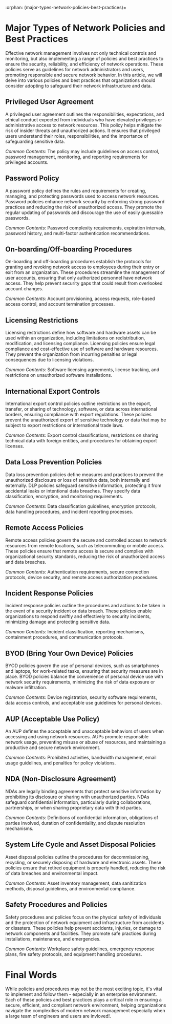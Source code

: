 :orphan:
(major-types-network-policies-best-practices)=

# Major Types of Network Policies and Best Practices

Effective network management involves not only technical controls and monitoring, but also implementing a range of policies and best practices to ensure the security, reliability, and efficiency of network operations. These policies serve as guidelines for network administrators and users, promoting responsible and secure network behavior. In this article, we will delve into various policies and best practices that organizations should consider adopting to safeguard their network infrastructure and data.

 

## Privileged User Agreement 

A privileged user agreement outlines the responsibilities, expectations, and ethical conduct expected from individuals who have elevated privileges or administrative access to network resources.  This policy helps mitigate the risk of insider threats and unauthorized actions. It ensures that privileged users understand their roles, responsibilities, and the importance of safeguarding sensitive data. 

*Common Contents:* The policy may include guidelines on access control, password management, monitoring, and reporting requirements for privileged accounts.

 

## Password Policy  

A password policy defines the rules and requirements for creating, managing, and protecting passwords used to access network resources.  Password policies enhance network security by enforcing strong password practices and reducing the risk of unauthorized access. They promote the regular updating of passwords and discourage the use of easily guessable passwords. 

*Common Contents:* Password complexity requirements, expiration intervals, password history, and multi-factor authentication recommendations.

 

## On-boarding/Off-boarding Procedures 

On-boarding and off-boarding procedures establish the protocols for granting and revoking network access to employees during their entry or exit from an organization.  These procedures streamline the management of user accounts, ensuring that only authorized personnel have network access. They help prevent security gaps that could result from overlooked account changes. 

*Common Contents:* Account provisioning, access requests, role-based access control, and account termination processes.

 

## Licensing Restrictions 

Licensing restrictions define how software and hardware assets can be used within an organization, including limitations on redistribution, modification, and licensing compliance.  Licensing policies ensure legal compliance and cost-effective use of software and hardware resources. They prevent the organization from incurring penalties or legal consequences due to licensing violations. 

*Common Contents:* Software licensing agreements, license tracking, and restrictions on unauthorized software installations.

 

## International Export Controls 

International export control policies outline restrictions on the export, transfer, or sharing of technology, software, or data across international borders, ensuring compliance with export regulations.  These policies prevent the unauthorized export of sensitive technology or data that may be subject to export restrictions or international trade laws. 

*Common Contents:* Export control classifications, restrictions on sharing technical data with foreign entities, and procedures for obtaining export licenses.

 

## Data Loss Prevention Policies

Data loss prevention policies define measures and practices to prevent the unauthorized disclosure or loss of sensitive data, both internally and externally.  DLP policies safeguard sensitive information, protecting it from accidental leaks or intentional data breaches. They specify data classification, encryption, and monitoring requirements. 

*Common Contents:* Data classification guidelines, encryption protocols, data handling procedures, and incident reporting processes.

 

## Remote Access Policies 

Remote access policies govern the secure and controlled access to network resources from remote locations, such as telecommuting or mobile access.  These policies ensure that remote access is secure and complies with organizational security standards, reducing the risk of unauthorized access and data breaches.

*Common Contents:* Authentication requirements, secure connection protocols, device security, and remote access authorization procedures.

 

## Incident Response Policies 

Incident response policies outline the procedures and actions to be taken in the event of a security incident or data breach.  These policies enable organizations to respond swiftly and effectively to security incidents, minimizing damage and protecting sensitive data. 

*Common Contents:* Incident classification, reporting mechanisms, containment procedures, and communication protocols.



## BYOD (Bring Your Own Device) Policies

BYOD policies govern the use of personal devices, such as smartphones and laptops, for work-related tasks, ensuring that security measures are in place.  BYOD policies balance the convenience of personal device use with network security requirements, minimizing the risk of data exposure or malware infiltration. 

*Common Contents:* Device registration, security software requirements, data access controls, and acceptable use guidelines for personal devices.

 

## AUP (Acceptable Use Policy)

An AUP defines the acceptable and unacceptable behaviors of users when accessing and using network resources. AUPs promote responsible network usage, preventing misuse or abuse of resources, and maintaining a productive and secure network environment. 

*Common Contents:* Prohibited activities, bandwidth management, email usage guidelines, and penalties for policy violations.

 

## NDA (Non-Disclosure Agreement) 

NDAs are legally binding agreements that protect sensitive information by prohibiting its disclosure or sharing with unauthorized parties.  NDAs safeguard confidential information, particularly during collaborations, partnerships, or when sharing proprietary data with third parties. 

*Common Contents:* Definitions of confidential information, obligations of parties involved, duration of confidentiality, and dispute resolution mechanisms.

 

## System Life Cycle and Asset Disposal Policies 

Asset disposal policies outline the procedures for decommissioning, recycling, or securely disposing of hardware and electronic assets.  These policies ensure that retired equipment is properly handled, reducing the risk of data breaches and environmental impact. 

*Common Contents:* Asset inventory management, data sanitization methods, disposal guidelines, and environmental compliance.

 

## Safety Procedures and Policies 

Safety procedures and policies focus on the physical safety of individuals and the protection of network equipment and infrastructure from accidents or disasters.  These policies help prevent accidents, injuries, or damage to network components and facilities. They promote safe practices during installations, maintenance, and emergencies. 

*Common Contents:* Workplace safety guidelines, emergency response plans, fire safety protocols, and equipment handling procedures.

 

# Final Words

While policies and procedures may not be the most exciting topic, it's vital to implement and follow them - especially in an enterprise environment. Each of these policies and best practices plays a critical role in ensuring a secure, efficient, and compliant network environment, helping organizations navigate the complexities of modern network management especially when a large team of engineers and users are invloved!. 

 

